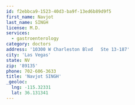 ```yaml
---
id: f2ebbca9-1523-40d3-ba9f-13ed6b89d9f5
first_name: Navjot
last_name: SINGH
license: M.D.
services:
  - gastroenterology
category: doctors
address: '10300 W Charleston Blvd   Ste 13-187'
city: 'Las Vegas'
state: NV
zip: '89135'
phone: 702-606-3633
title: 'Navjot SINGH'
_geoloc:
  lng: -115.32331
  lat: 36.131341
---
```

